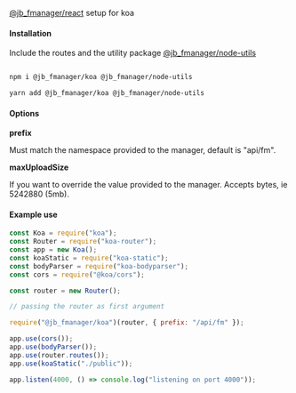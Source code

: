 <p><a href="https://github.com/jbystronski/jb-fmanager-react">@jb_fmanager/react</a> setup for koa</p>

<h4>Installation</h4>

<p>Include the routes and the utility package <a href="https://github.com/jbystronski/jb-fmanager-node-utils">@jb_fmanager/node-utils</a></p>

```bash

npm i @jb_fmanager/koa @jb_fmanager/node-utils

yarn add @jb_fmanager/koa @jb_fmanager/node-utils

```

<h4>Options</h4>

<p style="font-weight: bold;">prefix</p>
<p>Must match the namespace provided to the manager, default is "api/fm".</p>
<p style="font-weight: bold;">maxUploadSize</p><p>If you want to override the value provided to the manager. Accepts bytes, ie 5242880 (5mb).</p>

<h4>Example use</h4>

```js
const Koa = require("koa");
const Router = require("koa-router");
const app = new Koa();
const koaStatic = require("koa-static");
const bodyParser = require("koa-bodyparser");
const cors = require("@koa/cors");

const router = new Router();

// passing the router as first argument

require("@jb_fmanager/koa")(router, { prefix: "/api/fm" });

app.use(cors());
app.use(bodyParser());
app.use(router.routes());
app.use(koaStatic("./public"));

app.listen(4000, () => console.log("listening on port 4000"));
```
